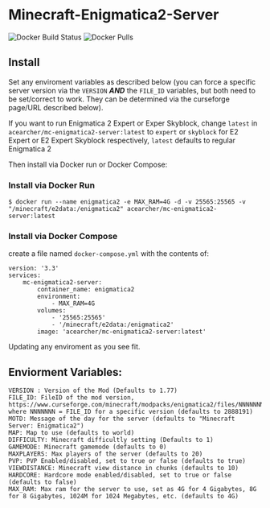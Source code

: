 # Minecraft-Enigmatica2-Server
![Docker Build Status](https://img.shields.io/docker/build/acearcher/mc-enigmatica2-server?link=https://hub.docker.com/r/acearcher/mc-enigmatica2-server/builds)
![Docker Pulls](https://img.shields.io/docker/pulls/acearcher/mc-enigmatica2-server?link=https://hub.docker.com/r/acearcher/mc-enigmatica2-server)

## Install

Set any enviroment variables as described below (you can force a specific server version via the `VERSION` **_AND_** the `FILE_ID` variables, but both need to be set/correct
to work. They can be determined via the curseforge page/URL described below).

If you want to run Enigmatica 2 Expert or Exper Skyblock, change `latest` in `acearcher/mc-enigmatica2-server:latest` to `expert` or `skyblock` for E2 Expert or E2 Expert Skyblock respectively, `latest` defaults to regular Enigmatica 2

Then install via Docker run or Docker Compose:
### Install via Docker Run
```
$ docker run --name enigmatica2 -e MAX_RAM=4G -d -v 25565:25565 -v "/minecraft/e2data:/enigmatica2" acearcher/mc-enigmatica2-server:latest
```

### Install via Docker Compose
create a file named `docker-compose.yml` with the contents of:
```
version: '3.3'
services:
    mc-enigmatica2-server:
        container_name: enigmatica2
        environment:
            - MAX_RAM=4G
        volumes:
            - '25565:25565'
            - '/minecraft/e2data:/enigmatica2'
        image: 'acearcher/mc-enigmatica2-server:latest'
```
Updating any enviroment as you see fit. 


## Enviorment Variables:
```
VERSION : Version of the Mod (Defaults to 1.77)
FILE_ID: FileID of the mod version, https://www.curseforge.com/minecraft/modpacks/enigmatica2/files/NNNNNNN where NNNNNNN = FILE_ID for a specific version (defaults to 2888191)
MOTD: Message of the day for the server (defaults to "Minecraft Server: Enigmatica2")
MAP: Map to use (defaults to world)
DIFFICULTY: Minecraft difficultly setting (Defaults to 1)
GAMEMODE: Minecraft gamemode (defaults to 0)
MAXPLAYERS: Max players of the server (defaults to 20)
PVP: PVP Enabled/disabled, set to true or false (defaults to true)
VIEWDISTANCE: Minecraft view distance in chunks (defaults to 10)
HARDCORE: Hardcore mode enabled/disabled, set to true or false (defaults to false)
MAX_RAM: Max ram for the server to use, set as 4G for 4 Gigabytes, 8G for 8 Gigabytes, 1024M for 1024 Megabytes, etc. (defaults to 4G)
```
